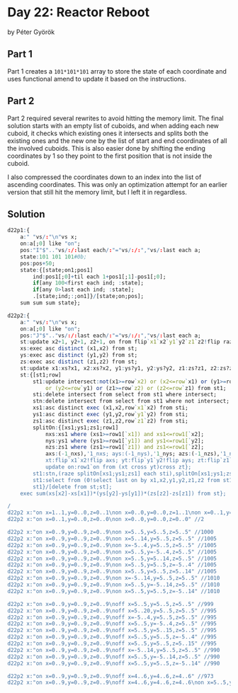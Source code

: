 # Day 22: Reactor Reboot

by Péter Györök


## Part 1

Part 1 creates a `101*101*101` array to store the state of each coordinate and uses functional amend
to update it based on the instructions.


## Part 2

Part 2 required several rewrites to avoid hitting the memory limit. The final solution starts with
an empty list of cuboids, and when adding each new cuboid, it checks which existing ones it
intersects and splits both the existing ones and the new one by the list of start and end
coordinates of all the involved cuboids. This is also easier done by shifting the ending
coordinates by 1 so they point to the first position that is not inside the cuboid.

I also compressed the coordinates down to an index into the list of ascending coordinates. This was
only an optimization attempt for an earlier version that still hit the memory limit, but I left it
in regardless.


## Solution

```q
d22p1:{
    a:" "vs/:"\n"vs x;
    on:a[;0] like "on";
    pos:"I"$".."vs/:/:last each/:"="vs/:/:","vs/:last each a;
    state:101 101 101#0b;
    pos:pos+50;
    state:{[state;on1;pos1]
        ind:pos1[;0]+til each 1+pos1[;1]-pos1[;0];
        if[any 100<first each ind; :state];
        if[any 0>last each ind; :state];
        .[state;ind;:;on1]}/[state;on;pos];
    sum sum sum state};

d22p2:{
    a:" "vs/:"\n"vs x;
    on:a[;0] like "on";
    pos:"J"$".."vs/:/:last each/:"="vs/:/:","vs/:last each a;
    st:update x2+1, y2+1, z2+1, on from flip`x1`x2`y1`y2`z1`z2!flip raze each pos;
    xs:exec asc distinct (x1,x2) from st;
    ys:exec asc distinct (y1,y2) from st;
    zs:exec asc distinct (z1,z2) from st;
    st:update x1:xs?x1, x2:xs?x2, y1:ys?y1, y2:ys?y2, z1:zs?z1, z2:zs?z2 from st;
    st:{[st1;row]
        st1:update intersect:not(x1>=row`x2) or (x2<=row`x1) or (y1>=row`y2)
            or (y2<=row`y1) or (z1>=row`z2) or (z2<=row`z1) from st1;
        sti:delete intersect from select from st1 where intersect;
        stn:delete intersect from select from st1 where not intersect;
        xs1:asc distinct exec (x1,x2,row`x1`x2) from sti;
        ys1:asc distinct exec (y1,y2,row`y1`y2) from sti;
        zs1:asc distinct exec (z1,z2,row`z1`z2) from sti;
        splitOn:{[xs1;ys1;zs1;row1]
            nxs:xs1 where (xs1>=row1[`x1]) and xs1<=row1[`x2];
            nys:ys1 where (ys1>=row1[`y1]) and ys1<=row1[`y2];
            nzs:zs1 where (zs1>=row1[`z1]) and zs1<=row1[`z2];
            axs:(-1_nxs),'1_nxs; ays:(-1_nys),'1_nys; azs:(-1_nzs),'1_nzs;
            xt:flip`x1`x2!flip axs; yt:flip`y1`y2!flip ays; zt:flip`z1`z2!flip azs;
            update on:row1`on from (xt cross yt)cross zt};
        st1:stn,(raze splitOn[xs1;ys1;zs1] each sti),splitOn[xs1;ys1;zs1;row];
        st1:select from (0!select last on by x1,x2,y1,y2,z1,z2 from st1) where on;
        st1}/[delete from st;st];
    exec sum(xs[x2]-xs[x1])*(ys[y2]-ys[y1])*(zs[z2]-zs[z1]) from st};

/
d22p2 x:"on x=1..1,y=0..0,z=0..1\non x=0..0,y=0..0,z=1..1\non x=0..1,y=0..0,z=0..1" //4
d22p2 x:"on x=0..1,y=0..0,z=0..0\non x=0..0,y=0..0,z=0..0" //2

d22p2 x:"on x=0..9,y=0..9,z=0..9\non x=5..5,y=5..5,z=5..5" //1000
d22p2 x:"on x=0..9,y=0..9,z=0..9\non x=5..14,y=5..5,z=5..5" //1005
d22p2 x:"on x=0..9,y=0..9,z=0..9\non x=-5..4,y=5..5,z=5..5" //1005
d22p2 x:"on x=0..9,y=0..9,z=0..9\non x=5..5,y=-5..4,z=5..5" //1005
d22p2 x:"on x=0..9,y=0..9,z=0..9\non x=5..5,y=5..14,z=5..5" //1005
d22p2 x:"on x=0..9,y=0..9,z=0..9\non x=5..5,y=5..5,z=-5..4" //1005
d22p2 x:"on x=0..9,y=0..9,z=0..9\non x=5..5,y=5..5,z=5..14" //1005
d22p2 x:"on x=0..9,y=0..9,z=0..9\non x=-5..14,y=5..5,z=5..5" //1010
d22p2 x:"on x=0..9,y=0..9,z=0..9\non x=5..5,y=-5..14,z=5..5" //1010
d22p2 x:"on x=0..9,y=0..9,z=0..9\non x=5..5,y=5..5,z=-5..14" //1010

d22p2 x:"on x=0..9,y=0..9,z=0..9\noff x=5..5,y=5..5,z=5..5" //999
d22p2 x:"on x=0..9,y=0..9,z=0..9\noff x=5..20,y=5..5,z=5..5" //995
d22p2 x:"on x=0..9,y=0..9,z=0..9\noff x=-5..4,y=5..5,z=5..5" //995
d22p2 x:"on x=0..9,y=0..9,z=0..9\noff x=5..5,y=-5..4,z=5..5" //995
d22p2 x:"on x=0..9,y=0..9,z=0..9\noff x=5..5,y=5..15,z=5..5" //995
d22p2 x:"on x=0..9,y=0..9,z=0..9\noff x=5..5,y=5..5,z=-5..4" //995
d22p2 x:"on x=0..9,y=0..9,z=0..9\noff x=5..5,y=5..5,z=5..15" //995
d22p2 x:"on x=0..9,y=0..9,z=0..9\noff x=-5..14,y=5..5,z=5..5" //990
d22p2 x:"on x=0..9,y=0..9,z=0..9\noff x=5..5,y=-5..14,z=5..5" //990
d22p2 x:"on x=0..9,y=0..9,z=0..9\noff x=5..5,y=5..5,z=-5..14" //990

d22p2 x:"on x=0..9,y=0..9,z=0..9\noff x=4..6,y=4..6,z=4..6" //973
d22p2 x:"on x=0..9,y=0..9,z=0..9\noff x=4..6,y=4..6,z=4..6\non x=5..5,y=5..5,z=5..5" //974
```


